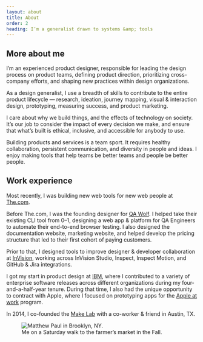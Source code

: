 ```yaml
---
layout: about
title: About
order: 2
heading: I’m a generalist drawn to systems &amp; tools
---
```


<div class="c-grid__half c-grid__gap">
  <section class="c-grid__half-item">
    <h2>More about me</h2>
    <p>I’m an experienced product designer, responsible for leading the design process on product teams, defining product direction, prioritizing cross-company efforts, and shaping new practices within design organizations.</p>
    <p>As a design generalist, I use a breadth of skills to contribute to the entire product lifecycle — research, ideation, journey mapping, visual &amp; interaction design, prototyping, measuring success, and product marketing.</p>
    <p>I care about why we build things, and the effects of technology on society. It’s our job to consider the impact of every decision we make, and ensure that what’s built is ethical, inclusive, and accessible for anybody to use.</p>
    <p>Building products and services is a team sport. It requires healthy collaboration, persistent communication, and diversity in people and ideas. I enjoy making tools that help teams be better teams and people be better people.</p>
    <h2>Work experience</h2>
    <p>Most recently, I was building new web tools for new web people at <a href="https://www.the.com/" target="_blank">The.com</a>.</p>
    <p>Before The.com, I was the founding designer for <a href="https://www.qawolf.com/" target="_blank">QA Wolf</a>. I helped take their existing CLI tool from 0–1, designing a web app & platform for QA Engineers to automate their end-to-end browser testing. I also designed the documentation website, marketing website, and helped develop the pricing structure that led to their first cohort of paying customers.</p>
    <p>Prior to that, I designed tools to improve designer & developer collaboration at <a href="https://www.invisionapp.com/" target="_blank">InVision</a>, working across InVision Studio, Inspect, Inspect Motion, and GitHub & Jira integrations.</p>
    <p>I got my start in product design at <a href="https://www.ibm.com/design/" target="_blank">IBM</a>, where I contributed to a variety of enterprise software releases across different organizations during my four-and-a-half-year tenure. During that time, I also had the unique opportunity to contract with Apple, where I focused on prototyping apps for the <a href="https://www.apple.com/business/" target="_blank">Apple at work</a> program.</p>
    <p>In 2014, I co-founded the <a href="https://www.instagram.com/make.lab/" target="_blank">Make Lab</a> with a co-worker & friend in Austin, TX.</p>
  </section>
  <figure class="c-grid__half-item c-grid__mt">
    <picture>
      <img src="../images/about/matthew-brooklyn.png" alt="Matthew Paul in Brooklyn, NY." />
    </picture>
    <figcaption>
      Me on a Saturday walk to the farmer’s market in the Fall.
    </figcaption>
  </figure>
</div>